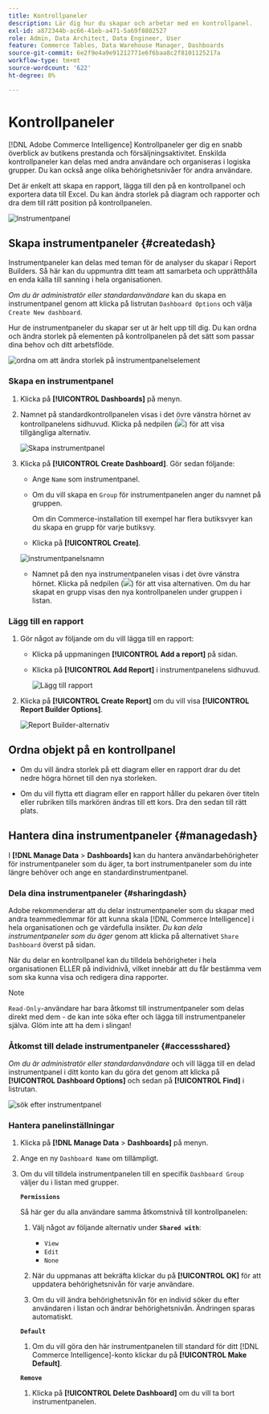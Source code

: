```yaml
---
title: Kontrollpaneler
description: Lär dig hur du skapar och arbetar med en kontrollpanel.
exl-id: a872344b-ac66-41eb-a471-5a69f8802527
role: Admin, Data Architect, Data Engineer, User
feature: Commerce Tables, Data Warehouse Manager, Dashboards
source-git-commit: 6e2f9e4a9e91212771e6f6baa8c2f8101125217a
workflow-type: tm+mt
source-wordcount: '622'
ht-degree: 0%

---
```


# Kontrollpaneler

[!DNL Adobe Commerce Intelligence] Kontrollpaneler ger dig en snabb överblick av butikens prestanda och försäljningsaktivitet. Enskilda kontrollpaneler kan delas med andra användare och organiseras i logiska grupper. Du kan också ange olika behörighetsnivåer för andra användare.

Det är enkelt att skapa en rapport, lägga till den på en kontrollpanel och exportera data till Excel. Du kan ändra storlek på diagram och rapporter och dra dem till rätt position på kontrollpanelen.

![Instrumentpanel](../../assets/magento-bi-report-builder-revenue-by-products-formula-report-holiday-sales-dashboard.png)

## Skapa instrumentpaneler {#createdash}

Instrumentpaneler kan delas med teman för de analyser du skapar i Report Builders. Så här kan du uppmuntra ditt team att samarbeta och upprätthålla en enda källa till sanning i hela organisationen.

*Om du är administratör eller standardanvändare* kan du skapa en instrumentpanel genom att klicka på listrutan `Dashboard Options` och välja `Create New dashboard`.

Hur de instrumentpaneler du skapar ser ut är helt upp till dig. Du kan ordna och ändra storlek på elementen på kontrollpanelen på det sätt som passar dina behov och ditt arbetsflöde.

![ordna om att ändra storlek på instrumentpanelselement](../../assets/arrange_resize_dashboard_element.gif)

### Skapa en instrumentpanel

1. Klicka på **[!UICONTROL Dashboards]** på menyn.

1. Namnet på standardkontrollpanelen visas i det övre vänstra hörnet av kontrollpanelens sidhuvud. Klicka på nedpilen (![](../../assets/magento-bi-btn-down.png)) för att visa tillgängliga alternativ.

   ![Skapa instrumentpanel](../../assets/magento-bi-dashboard-create.png)

1. Klicka på **[!UICONTROL Create Dashboard]**. Gör sedan följande:

   * Ange `Name` som instrumentpanel.

   * Om du vill skapa en `Group` för instrumentpanelen anger du namnet på gruppen.

     Om din Commerce-installation till exempel har flera butiksvyer kan du skapa en grupp för varje butiksvy.

   * Klicka på **[!UICONTROL Create]**.

   ![instrumentpanelsnamn](../../assets/magento-bi-dashboard-create-name.png)

   * Namnet på den nya instrumentpanelen visas i det övre vänstra hörnet. Klicka på nedpilen (![](../../assets/magento-bi-btn-down.png)) för att visa alternativen. Om du har skapat en grupp visas den nya kontrollpanelen under gruppen i listan.

### Lägg till en rapport

1. Gör något av följande om du vill lägga till en rapport:

   * Klicka på uppmaningen **[!UICONTROL Add a report]** på sidan.

   * Klicka på **[!UICONTROL Add Report]** i instrumentpanelens sidhuvud.

     ![Lägg till rapport](../../assets/magento-bi-dashboard-create-add-report.png)

1. Klicka på **[!UICONTROL Create Report]** om du vill visa **[!UICONTROL Report Builder Options]**.

   ![Report Builder-alternativ](../../assets/magento-bi-report-builder.png)

## Ordna objekt på en kontrollpanel

* Om du vill ändra storlek på ett diagram eller en rapport drar du det nedre högra hörnet till den nya storleken.

* Om du vill flytta ett diagram eller en rapport håller du pekaren över titeln eller rubriken tills markören ändras till ett kors. Dra den sedan till rätt plats.

## Hantera dina instrumentpaneler {#managedash}

I **[!DNL Manage Data** > **Dashboards]** kan du hantera användarbehörigheter för instrumentpaneler som du äger, ta bort instrumentpaneler som du inte längre behöver och ange en standardinstrumentpanel.

### Dela dina instrumentpaneler {#sharingdash}

Adobe rekommenderar att du delar instrumentpaneler som du skapar med andra teammedlemmar för att kunna skala [!DNL Commerce Intelligence] i hela organisationen och ge värdefulla insikter. *Du kan dela instrumentpaneler som du äger* genom att klicka på alternativet `Share Dashboard` överst på sidan.

När du delar en kontrollpanel kan du tilldela behörigheter i hela organisationen ELLER på individnivå, vilket innebär att du får bestämma vem som ska kunna visa och redigera dina rapporter.

>[!NOTE]
>
>`Read-Only`-användare har bara åtkomst till instrumentpaneler som delas direkt med dem - de kan inte söka efter och lägga till instrumentpaneler själva. Glöm inte att ha dem i slingan!

### Åtkomst till delade instrumentpaneler {#accessshared}

*Om du är administratör eller standardanvändare* och vill lägga till en delad instrumentpanel i ditt konto kan du göra det genom att klicka på **[!UICONTROL Dashboard Options]** och sedan på **[!UICONTROL Find]** i listrutan.

![sök efter instrumentpanel](../../assets/find_dashboard.png)<!--{: width="1000" height="535"}-->

### Hantera panelinställningar

1. Klicka på **[!DNL Manage Data** > **Dashboards]** på menyn.

1. Ange en ny `Dashboard Name` om tillämpligt.

1. Om du vill tilldela instrumentpanelen till en specifik `Dashboard Group` väljer du i listan med grupper.

   **`Permissions`**

   Så här ger du alla användare samma åtkomstnivå till kontrollpanelen:

   1. Välj något av följande alternativ under **`Shared with`**:

      * `View`
      * `Edit`
      * `None`

   1. När du uppmanas att bekräfta klickar du på **[!UICONTROL OK]** för att uppdatera behörighetsnivån för varje användare.

   1. Om du vill ändra behörighetsnivån för en individ söker du efter användaren i listan och ändrar behörighetsnivån. Ändringen sparas automatiskt.

   **`Default`**

   1. Om du vill göra den här instrumentpanelen till standard för ditt [!DNL Commerce Intelligence]-konto klickar du på **[!UICONTROL Make Default]**.

   **`Remove`**

   1. Klicka på **[!UICONTROL Delete Dashboard]** om du vill ta bort instrumentpanelen.
